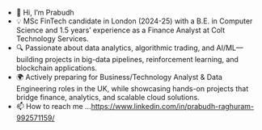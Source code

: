 - 👋 Hi, I’m Prabudh
- 💡 MSc FinTech candidate in London (2024-25) with a B.E. in Computer Science and 1.5 years’ experience as a Finance Analyst at Colt Technology Services.
- 🔍 Passionate about data analytics, algorithmic trading, and AI/ML—building projects in big-data pipelines, reinforcement learning, and blockchain applications.
- 🌍 Actively preparing for Business/Technology Analyst & Data Engineering roles in the UK, while showcasing hands-on projects that bridge finance, analytics, and scalable cloud solutions.
- 📫 How to reach me ...https://www.linkedin.com/in/prabudh-raghuram-992571159/

<!---
Prabudh28/Prabudh28 is a ✨ special ✨ repository because its `README.md` (this file) appears on your GitHub profile.
You can click the Preview link to take a look at your changes.
--->
